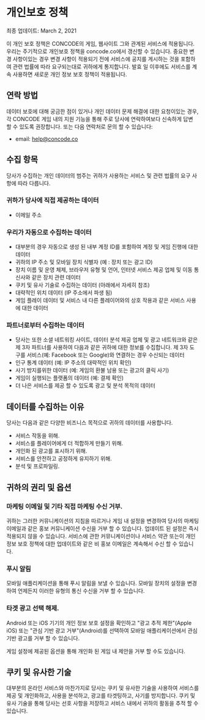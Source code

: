 # 개인보호 정책
 
최종 업데이트: March 2, 2021

이 개인 보호 정책은 CONCODE의 게임, 웹사이트 그와 관계된 서비스에 적용됩니다. 우리는 주기적으로 개인보호 정책을 concode.co에서 갱신할 수 있습니다. 중요한 변경 사항이있는 경우 변경 사항이 적용되기 전에 서비스에 공지를 게시하는 것을 포함하여 관련 법률에 따라 요구되는대로 귀하에게 통지합니다. 발효 일 이후에도 서비스를 계속 사용하면 새로운 개인 정보 보호 정책이 적용됩니다.

## 연락 방법
데이터 보호에 대해 궁금한 점이 있거나 개인 데이터 문제 해결에 대한 요청이있는 경우, 각 CONCODE 게임 내의 지원 기능을 통해 주로 당사에 연락하여보다 신속하게 답변 할 수 있도록 권장합니다. 또는 다음 연락처로 문의 할 수 있습니다:
* email: help@concode.co

## 수집 항목
당사가 수집하는 개인 데이터의 범주는 귀하가 사용하는 서비스 및 관련 법률의 요구 사항에 따라 다릅니다.

### 귀하가 당사에 직접 제공하는 데이터
* 이메일 주소

### 우리가 자동으로 수집하는 데이터
* 대부분의 경우 자동으로 생성 된 내부 계정 ID를 포함하여 계정 및 게임 진행에 대한 데이터
* 귀하의 IP 주소 및 모바일 장치 식별자 (예 : 장치 또는 광고 ID)
* 장치 이름 및 운영 체제, 브라우저 유형 및 언어, 인터넷 서비스 제공 업체 및 이동 통신사와 같은 장치 관련 데이터
* 쿠키 및 유사 기술로 수집하는 데이터 (아래에서 자세히 참조)
* 대략적인 위치 데이터 (IP 주소에서 파생 됨)
* 게임 플레이 데이터 및 서비스 내 다른 플레이어와의 상호 작용과 같은 서비스 사용에 대한 데이터

### 파트너로부터 수집하는 데이터
* 당사는 또한 소셜 네트워킹 사이트, 데이터 분석 제공 업체 및 광고 네트워크와 같은 제 3자 파트너를 사용하여 다음과 같은 귀하에 대한 정보를 수집합니다.
제 3자 도구를 서비스(예: Facebook 또는 Google)와 연결하는 경우 수신되는 데이터
* 인구 통계 데이터 (예: IP 주소의 대략적인 위치 확인)
* 사기 방지를위한 데이터 (예: 게임의 환불 남용 또는 광고의 클릭 사기)
* 게임이 실행되는 플랫폼의 데이터 (예: 결제 확인)
* 더 나은 서비스를 제공 할 수 있도록 광고 및 분석 목적의 데이터

## 데이터를 수집하는 이유
당사는 다음과 같은 다양한 비즈니스 목적으로 귀하의 데이터를 사용합니다.

* 서비스 작동을 위해.
* 서비스를 플레이어에게 더 적합하게 만들기 위해.
* 개인화 된 광고를 표시하기 위해.
* 서비스를 안전하고 공정하게 유지하기 위해.
* 분석 및 프로파일링.

## 귀하의 권리 및 옵션
### 마케팅 이메일 및 기타 직접 마케팅 수신 거부.
귀하는 그러한 커뮤니케이션의 지침을 따르거나 게임 내 설정을 변경하여 당사의 마케팅 이메일과 같은 홍보 커뮤니케이션 수신을 거부 할 수 있습니다. 업데이트 된 설정은 즉시 적용되지 않을 수 있습니다. 서비스에 관한 커뮤니케이션이나 서비스 약관 또는이 개인 정보 보호 정책에 대한 업데이트와 같은 비 홍보 이메일은 계속해서 수신 할 수 있습니다.

### 푸시 알림
모바일 애플리케이션을 통해 푸시 알림을 보낼 수 있습니다. 모바일 장치의 설정을 변경하여 언제든지 이러한 유형의 통신 수신을 거부 할 수 있습니다.

### 타겟 광고 선택 해제.
Android 또는 iOS 기기의 개인 정보 보호 설정을 확인하고 "광고 추적 제한"(Apple iOS) 또는 "관심 기반 광고 거부"(Android)를 선택하여 모바일 애플리케이션에서 관심 기반 광고를 거부 할 수 있습니다.

게임 설정에 제공된 옵션을 통해 개인화 된 게임 내 제안을 거부 할 수도 있습니다.

## 쿠키 및 유사한 기술
대부분의 온라인 서비스와 마찬가지로 당사는 쿠키 및 유사한 기술을 사용하여 서비스를 제공 및 개인화하고, 사용을 분석하고, 광고를 타겟팅하고, 사기를 방지합니다. 쿠키 및 유사 기술을 통해 당사는 선호 사항을 저장하고 서비스 내에서 귀하의 활동을 추적 할 수 있습니다.